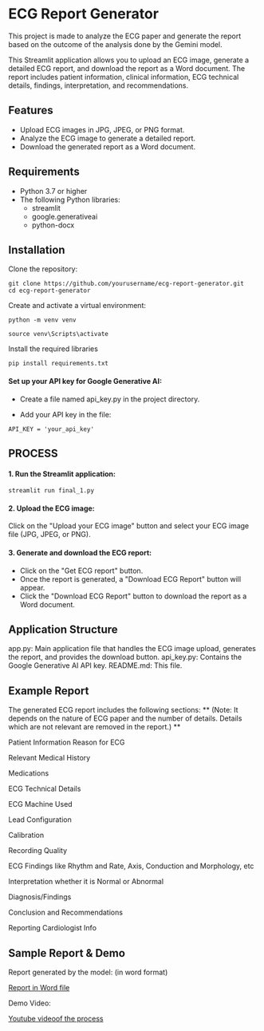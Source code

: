 # ECG Report Generator 

This project is made to analyze the ECG paper and generate the report based on the outcome of the analysis done by the Gemini model.

This Streamlit application allows you to upload an ECG image, generate a detailed ECG report, and download the report as a Word document. The report includes patient information, clinical information, ECG technical details, findings, interpretation, and recommendations.

## Features
- Upload ECG images in JPG, JPEG, or PNG format.
- Analyze the ECG image to generate a detailed report.
- Download the generated report as a Word document.

## Requirements
- Python 3.7 or higher
- The following Python libraries:
    - streamlit
    - google.generativeai
    - python-docx

## Installation
Clone the repository:
```
git clone https://github.com/yourusername/ecg-report-generator.git 
cd ecg-report-generator
```

Create and activate a virtual environment:
```
python -m venv venv

source venv\Scripts\activate
```

Install the required libraries
```
pip install requirements.txt
```

#### Set up your API key for Google Generative AI:

- Create a file named api_key.py in the project directory.

- Add your API key in the file:
```
API_KEY = 'your_api_key'
```

## PROCESS

#### 1. Run the Streamlit application:
```
streamlit run final_1.py
```

#### 2. Upload the ECG image:

Click on the "Upload your ECG image" button and select your ECG image file (JPG, JPEG, or PNG).

#### 3. Generate and download the ECG report:

- Click on the "Get ECG report" button.
- Once the report is generated, a "Download ECG Report" button will appear.
- Click the "Download ECG Report" button to download the report as a Word document.

## Application Structure
app.py: Main application file that handles the ECG image upload, generates the report, and provides the download button.
api_key.py: Contains the Google Generative AI API key.
README.md: This file.

## Example Report
The generated ECG report includes the following sections:
** (Note: It depends on the nature of ECG paper and the number of details. Details which are not relevant are removed in the report.) **

Patient Information
Reason for ECG

Relevant Medical History

Medications

ECG Technical Details

ECG Machine Used

Lead Configuration

Calibration

Recording Quality

ECG Findings like Rhythm and Rate, Axis, Conduction and Morphology, etc

Interpretation whether it is Normal or Abnormal

Diagnosis/Findings

Conclusion and Recommendations

Reporting Cardiologist Info


## Sample Report & Demo

Report generated by the model: (in word format)

[Report in Word file](https://docs.google.com/document/d/1W8Hp_br27F7aIoHpsi04ZSveDheerHmz/edit?usp=sharing&ouid=116536903840988341968&rtpof=true&sd=true)

Demo Video:

[Youtube videoof the process](https://youtu.be/awjBouyBvl8)
